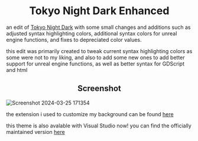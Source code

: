 <h1 align="center">Tokyo Night Dark Enhanced</h1>

an edit of [Tokyo Night Dark](https://marketplace.visualstudio.com/items?itemName=drewxs.tokyo-night-dark) with some small changes and additions such as adjusted syntax highlighting colors, additional syntax colors for unreal engine functions, and fixes to depreciated color values.

this edit was primarily created to tweak current syntax highlighting colors as some were not to my liking, and also to add some new ones to add better support for unreal engine functions, as well as better syntax for GDScript and html

<h2 align="center">Screenshot</h2>

![Screenshot 2024-03-25 171354](https://github.com/Venage5603/Tokyo-Night-Dark-Enhanced/assets/116987090/1805e060-0443-4469-9743-22c3461080b5)

the extension i used to customize my background can be found [here](https://marketplace.visualstudio.com/items?itemName=Katsute.code-background)

this theme is also avalable with Visual Studio now! you can find the officially maintained version [here](https://marketplace.visualstudio.com/items?itemName=Venage5603.TokyoNightDarkEnhancedVS1349)
